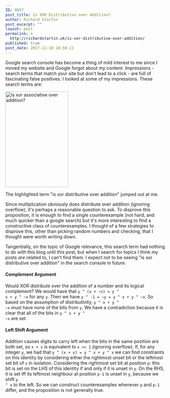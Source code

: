 ```yaml
---
ID: 9957
post_title: Is XOR Distributive over Addition?
author: Richard Startin
post_excerpt: ""
layout: post
permalink: >
  http://richardstartin.uk/is-xor-distributive-over-addition/
published: true
post_date: 2017-11-10 18:50:11
---
```

Google search console has become a thing of mild interest to me since I moved my website and Google forgot about my content. Impressions - search terms that match your site but don't lead to a click - are full of fascinating false positives. I looked at some of my impressions. These search terms are:

<img src="http://richardstartin.uk/wp-content/uploads/2017/11/searchterms-197x300.png" alt="is xor associative over addition?" width="197" height="300" class="alignnone size-medium wp-image-9958" />

The highlighted term "is xor distributive over addition" jumped out at me.  

Since multiplication obviously does distribute over addition (ignoring overflow), it's perhaps a reasonable question to ask. To disprove this proposition, it is enough to find a single counterexample (not hard, and much quicker than a google search) but it's more interesting to find a constructive class of counterexamples. I thought of a few strategies to disprove this, other than picking random numbers and checking, that I thought were worth writing down. 

Tangentially, on the topic of Google relevance, this search term had nothing to do with this blog until this post, but when I search for topics I think my posts <em>are</em> related to, I can't find them. I expect not to be seeing "is xor distributive over addition" in the search console in future.

<h4>Complement Argument</h4>

Would XOR distribute over the addition of a number and its logical complement? We would have that <code language="java">y ^ (x + ~x) = y ^ x + y ^ ~x</code> for any <code language="java">y</code>. Then we have <code language="java">y ^ -1 = ~y = y ^ x + y ^ ~x</code>. So based on the assumption of distributivity, <code language="java">y ^ x + y ^ ~x</code> must have none of the bits from <code language="java">y</code>. We have a contradiction because it is clear that all of the bits in <code language="java">y ^ x + y ^ ~x</code> are set.

<h4>Left Shift Argument</h4>

Addition causes digits to carry left when the bits in the same position are both set, so <code language="java">x + x</code> is equivalent to <code language="java">x << 1</code> (ignoring overflow). If, for any integer <code language="java">y</code>, we had that <code language="java">y ^ (x + x) = y ^ x + y ^ x</code> we can find constraints on this identity by considering either the rightmost unset bit or the leftmost set bit of <code language="java">x</code> in isolation. Considering the rightmost set bit at position <code language="java">p</code>: this bit is set on the LHS of this identity if and only if it is unset in <code language="java">y</code>. On the RHS, it is set iff its leftmost neighbour at position <code language="java">p-1</code> is unset in <code language="java">y</code>, because we shift <code language="java">y ^ x</code> to the left. So we can construct counterexamples whenever <code language="java">p</code> and <code language="java">p-1</code> differ, and the proposition is not generally true.